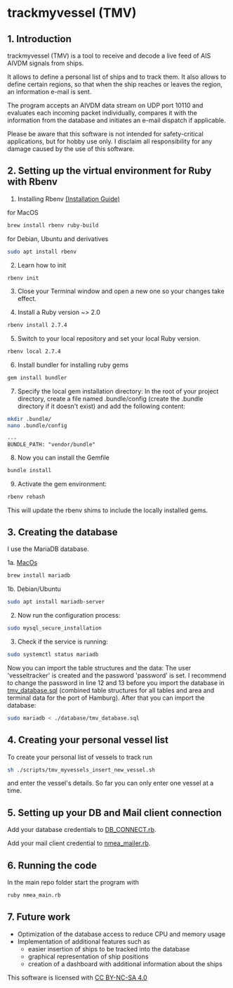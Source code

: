 # trackmyvessel (TMV)

## 1. Introduction
trackmyvessel (TMV) is a tool to receive and decode a live feed of AIS AIVDM signals from ships.

It allows to define a personal list of ships and to track them. It also allows to define certain regions, so that when the ship reaches or leaves the region, an information e-mail is sent.

The program accepts an AIVDM data stream on UDP port 10110 and evaluates each incoming packet individually, compares it with the information from the database and initiates an e-mail dispatch if applicable.

Please be aware that this software is not intended for safety-critical applications, but for hobby use only. I disclaim all responsibility for any damage caused by the use of this software. 

## 2. Setting up the virtual environment for Ruby with Rbenv

1. Installing Rbenv [(Installation Guide)](https://github.com/rbenv/rbenv)

for MacOS

```sh
brew install rbenv ruby-build
```
for Debian, Ubuntu and derivatives
```sh
sudo apt install rbenv
```

2. Learn how to init
```sh
rbenv init
```

3. Close your Terminal window and open a new one so your changes take effect.

4. Install a Ruby version ~> 2.0
```sh
rbenv install 2.7.4
```

5. Switch to your local repository and set your local Ruby version.
```sh
rbenv local 2.7.4
```

6. Install bundler for installing ruby gems
```sh
gem install bundler
```

7. Specify the local gem installation directory: In the root of your project directory, create a file named .bundle/config (create the .bundle directory if it doesn't exist) and add the following content:

```sh
mkdir .bundle/
nano .bundle/config
```

```
--- 
BUNDLE_PATH: "vendor/bundle"
```

8. Now you can install the Gemfile
```sh
bundle install
```

9. Activate the gem environment:
```sh
rbenv rehash
```
This will update the rbenv shims to include the locally installed gems.


## 3. Creating the database
I use the MariaDB database.

1a. [MacOs](https://mariadb.com/kb/en/installing-mariadb-on-macos-using-homebrew/)
```sh
brew install mariadb
```

1b. Debian/Ubuntu
```sh
sudo apt install mariadb-server
```

2. Now run the configuration process:

```sh
sudo mysql_secure_installation
```

3. Check if the service is running:

```sh
sudo systemctl status mariadb
```
Now you can import the table structures and the data:
The user 'vesseltracker' is created and the password 'password' is set. I recommend to change the password in line 12 and 13 before you import the database in [tmv_database.sql](./database/tmv_database.sql) (combined table structures for all tables and area and terminal data for the port of Hamburg). After that you can import the database:

```sh
sudo mariadb < ./database/tmv_database.sql
```

## 4. Creating your personal vessel list

To create your personal list of vessels to track run

```sh
sh ./scripts/tmv_myvessels_insert_new_vessel.sh
```

and enter the vessel's details. So far you can only enter one vessel at a time.

## 5. Setting up your DB and Mail client connection

Add your database credentials to [DB_CONNECT.rb](./config/DB_CONNECT.rb).

Add your mail client credential to [nmea_mailer.rb](./config/nmea_mailer.rb).

## 6. Running the code

In the main repo folder start the program with

```sh
ruby nmea_main.rb
```

## 7. Future work
- Optimization of the database access to reduce CPU and memory usage
- Implementation of additional features such as
    - easier insertion of ships to be tracked into the database
    - graphical representation of ship positions
    - creation of a dashboard with additional information about the ships



This software is licensed with [CC BY-NC-SA 4.0](https://creativecommons.org/licenses/by-nc-sa/4.0/)

